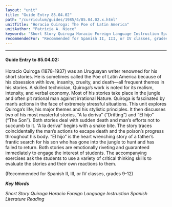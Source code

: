 ```yaml
---
layout: "unit"
title: "Guide Entry 85.04.02"
path: "/curriculum/guides/1985/4/85.04.02.x.html"
unitTitle: "Horacio Quiroga: The Poe of Latin America"
unitAuthor: "Patricia A. Niece"
keywords: "Short Story Quiroga Horacio Foreign Language Instruction Spanish Literature Reading"
recommendedFor: "Recommended for Spanish II, III, or IV classes, grades 9-12"
---
```

<body>
<hr/>
<h4>
Guide Entry to 85.04.02:
</h4>
Horacio Quiroga (1878-1937) was an Uruguayan writer renowned for his short stories. He is sometimes called the Poe of Latin America because of his obsession with love, insanity, cruelty, and death—all frequent themes in his stories. A skilled technician, Quiroga’s work is noted for its realism, intensity, and verbal economy. Most of his stories take place in the jungle and often pit rational man against irrational Nature. Quiroga is fascinated by man’s actions in the face of extremely stressful situations. This unit explores Quiroga’s life, his major themes and his stylistic principles. It then discusses two of his most masterful stories, “A la deriva” (“Drifting”) and “El hijo” (“The Son”). Both stories deal with sudden death and man’s efforts not to succumb to it. “A la deriva” begins with a snake bite. The story traces coincidentally the man’s actions to escape death and the poison’s progress throughout his body. “El hijo” is the heart wrenching story of a father’s frantic search for his son who has gone into the jungle to hunt and has failed to return. Both stories are emotionally riveting and guaranteed immediately to engage the interest of students. The accompanying exercises ask the students to use a variety of critical thinking skills to evaluate the stories and their own reactions to them.
<p>
(Recommended for Spanish II, III, or IV classes, grades 9-12)
</p>
<p>
<b>
<i>
Key Words
</i>
</b>
<br/>
</p>
<p>
<i>
Short Story Quiroga Horacio Foreign Language Instruction Spanish Literature Reading
</i>
</p>
</body>